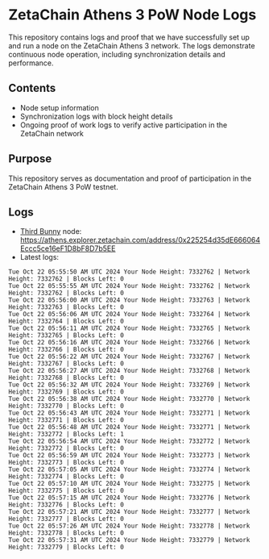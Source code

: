 # ZetaChain Athens 3 PoW Node Logs
This repository contains logs and proof that we have successfully set up and run a node on the ZetaChain Athens 3 network. The logs demonstrate continuous node operation, including synchronization details and performance.

## Contents
- Node setup information
- Synchronization logs with block height details
- Ongoing proof of work logs to verify active participation in the ZetaChain network

## Purpose
This repository serves as documentation and proof of participation in the ZetaChain Athens 3 PoW testnet.

## Logs

- [Third Bunny](https://thirdbunny.xyz/) node: https://athens.explorer.zetachain.com/address/0x225254d35dE666064Eccc5ce16eF1D8bF8D7b5EE
- Latest logs:
```
Tue Oct 22 05:55:50 AM UTC 2024 Your Node Height: 7332762 | Network Height: 7332762 | Blocks Left: 0
Tue Oct 22 05:55:55 AM UTC 2024 Your Node Height: 7332762 | Network Height: 7332762 | Blocks Left: 0
Tue Oct 22 05:56:00 AM UTC 2024 Your Node Height: 7332763 | Network Height: 7332763 | Blocks Left: 0
Tue Oct 22 05:56:06 AM UTC 2024 Your Node Height: 7332764 | Network Height: 7332764 | Blocks Left: 0
Tue Oct 22 05:56:11 AM UTC 2024 Your Node Height: 7332765 | Network Height: 7332765 | Blocks Left: 0
Tue Oct 22 05:56:16 AM UTC 2024 Your Node Height: 7332766 | Network Height: 7332766 | Blocks Left: 0
Tue Oct 22 05:56:22 AM UTC 2024 Your Node Height: 7332767 | Network Height: 7332767 | Blocks Left: 0
Tue Oct 22 05:56:27 AM UTC 2024 Your Node Height: 7332768 | Network Height: 7332768 | Blocks Left: 0
Tue Oct 22 05:56:32 AM UTC 2024 Your Node Height: 7332769 | Network Height: 7332769 | Blocks Left: 0
Tue Oct 22 05:56:38 AM UTC 2024 Your Node Height: 7332770 | Network Height: 7332770 | Blocks Left: 0
Tue Oct 22 05:56:43 AM UTC 2024 Your Node Height: 7332771 | Network Height: 7332771 | Blocks Left: 0
Tue Oct 22 05:56:48 AM UTC 2024 Your Node Height: 7332771 | Network Height: 7332772 | Blocks Left: 1
Tue Oct 22 05:56:54 AM UTC 2024 Your Node Height: 7332772 | Network Height: 7332772 | Blocks Left: 0
Tue Oct 22 05:56:59 AM UTC 2024 Your Node Height: 7332773 | Network Height: 7332773 | Blocks Left: 0
Tue Oct 22 05:57:05 AM UTC 2024 Your Node Height: 7332774 | Network Height: 7332774 | Blocks Left: 0
Tue Oct 22 05:57:10 AM UTC 2024 Your Node Height: 7332775 | Network Height: 7332775 | Blocks Left: 0
Tue Oct 22 05:57:15 AM UTC 2024 Your Node Height: 7332776 | Network Height: 7332776 | Blocks Left: 0
Tue Oct 22 05:57:21 AM UTC 2024 Your Node Height: 7332777 | Network Height: 7332777 | Blocks Left: 0
Tue Oct 22 05:57:26 AM UTC 2024 Your Node Height: 7332778 | Network Height: 7332778 | Blocks Left: 0
Tue Oct 22 05:57:31 AM UTC 2024 Your Node Height: 7332779 | Network Height: 7332779 | Blocks Left: 0
```
